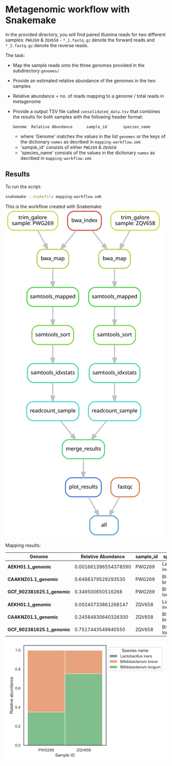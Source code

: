 # Metagenomic workflow with Snakemake

In the provided directory, you will find paired Illumina reads for two different samples: `PWG269` & `ZQV658` - `*_1.fastq.gz` denote the forward reads and `*_2.fastq.gz` denote the reverse reads.

The task:

* Map the sample reads onto the three genomes provided in the subdirectory `genomes/`

* Provide an estimated relative abundance of the genomes in the two samples

* Relative abundance = no. of reads mapping to a genome / total reads in metagenome

* Provide a output TSV file called `consolidated_data.tsv` that combines the results for both samples with the following header format:

  ```
  Genome  Relative Abundance      sample_id       species_name
  ```

  * where 'Genome' matches the values in the list `genomes` or the keys of the dictionary `names` as decribed in `mapping-workflow.smk`
  * 'sample_id' consists of either `PWG269` & `ZQV658`
  * 'species_name' consists of the values in the dictionary `names` as decribed in `mapping-workflow.smk`

## Results

To run the script:
```bash
snakemake --snakefile mapping-workflow.smk
```

This is the workflow created with Snakemake:
![workflow_diagram](workflow_diagram.svg)

Mapping results:

| **Genome**                  | **Relative Abundance** | **sample_id** | **species_name**       |
| --------------------------- | ---------------------- | ------------- | ---------------------- |
| **AEKH01.1_genomic**        | 0.001661396554378590   | PWG269        | Lactobacillus iners    |
| **CAAKNZ01.1_genomic**      | 0.6488379529293530     | PWG269        | Bifidobacterium breve  |
| **GCF_902381625.1_genomic** | 0.349500650516268      | PWG269        | Bifidobacterium longum |
| **AEKH01.1_genomic**        | 0.00240733861268147    | ZQV658        | Lactobacillus iners    |
| **CAAKNZ01.1_genomic**      | 0.24584830640326300    | ZQV658        | Bifidobacterium breve  |
| **GCF_902381625.1_genomic** | 0.7517443549840550     | ZQV658        | Bifidobacterium longum |

![plot_final_result](results/plot_final_result.svg)
